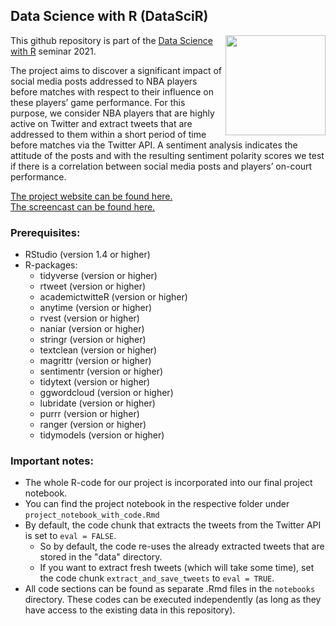 ## Data Science with R (DataSciR) 
<img src="https://brain.cs.uni-magdeburg.de/kmd/DataSciR/figures/datascir_w300.png" width="160px" align="right">

This github repository is part of the [Data Science with R](https://brain.cs.uni-magdeburg.de/kmd/DataSciR/ "Data Science with R") seminar 2021. 

The project aims to discover a significant impact of social media posts addressed to NBA players before matches with respect to their influence on these players’ game performance. For this purpose, we consider NBA players that are highly active on Twitter and extract tweets that are addressed to them within a short period of time before matches via the Twitter API. A sentiment analysis indicates the attitude of the posts and with the resulting sentiment polarity scores we test if there is a correlation between social media posts and players’ on-court performance.

[The project website can be found here.](https://datascirnba.netlify.app/)<br/>
[The screencast can be found here.](https://www.youtube.com/watch?v=VZLCjVUelCs)

### Prerequisites:
* RStudio (version 1.4 or higher)
* R-packages:
    * tidyverse (version or higher)
    * rtweet (version or higher)
    * academictwitteR (version or higher)
    * anytime (version or higher)
    * rvest (version or higher)
    * naniar (version or higher)
    * stringr (version or higher)
    * textclean (version or higher)
    * magrittr (version or higher)
    * sentimentr (version or higher)
    * tidytext (version or higher)
    * ggwordcloud (version or higher)
    * lubridate (version or higher)
    * purrr (version or higher)
    * ranger (version or higher)
    * tidymodels (version or higher)

### Important notes:
* The whole R-code for our project is incorporated into our final project notebook.
* You can find the project notebook in the respective folder under `project_notebook_with_code.Rmd`
* By default, the code chunk that extracts the tweets from the Twitter API is set to `eval = FALSE`.
    * So by default, the code re-uses the already extracted tweets that are stored in the "data" directory.
    * If you want to extract fresh tweets (which will take some time), set the code chunk `extract_and_save_tweets` to `eval = TRUE`.
* All code sections can be found as separate .Rmd files in the `notebooks` directory. These codes can be executed independently (as long as they have access to the existing data in this repository).
